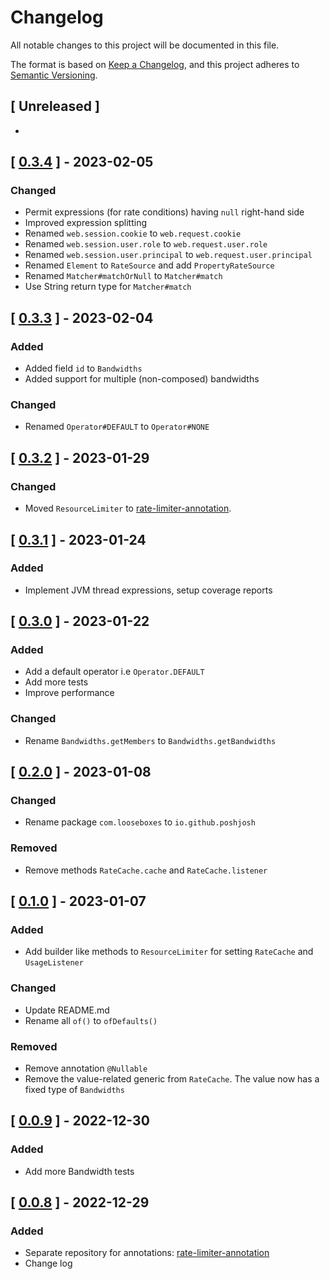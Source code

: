 # Changelog

All notable changes to this project will be documented in this file.

The format is based on [Keep a Changelog](https://keepachangelog.com/en/1.0.0/),
and this project adheres to [Semantic Versioning](https://semver.org/spec/v2.0.0.html).

## [ Unreleased ]

-

## [ [0.3.4](https://github.com/poshjosh/rate-limiter/tree/0.3.4) ] - 2023-02-05

### Changed

- Permit expressions (for rate conditions) having `null` right-hand side
- Improved expression splitting
- Renamed `web.session.cookie` to `web.request.cookie`
- Renamed `web.session.user.role` to `web.request.user.role`
- Renamed `web.session.user.principal` to `web.request.user.principal`
- Renamed `Element` to `RateSource` and add `PropertyRateSource`
- Renamed `Matcher#matchOrNull` to `Matcher#match`
- Use String return type for `Matcher#match`

## [ [0.3.3](https://github.com/poshjosh/rate-limiter/tree/0.3.3) ] - 2023-02-04

### Added

- Added field `id` to `Bandwidths`
- Added support for multiple (non-composed) bandwidths

### Changed

- Renamed `Operator#DEFAULT` to `Operator#NONE`

## [ [0.3.2](https://github.com/poshjosh/rate-limiter/tree/0.3.2) ] - 2023-01-29

### Changed

- Moved `ResourceLimiter` to [rate-limiter-annotation](https://github.com/poshjosh/rate-limiter-annotation).

## [ [0.3.1](https://github.com/poshjosh/rate-limiter/tree/0.3.1) ] - 2023-01-24

### Added

- Implement JVM thread expressions, setup coverage reports

## [ [0.3.0](https://github.com/poshjosh/rate-limiter/tree/v0.3.0) ] - 2023-01-22

### Added

- Add a default operator i.e `Operator.DEFAULT`
- Add more tests
- Improve performance

### Changed

- Rename `Bandwidths.getMembers` to `Bandwidths.getBandwidths`

## [ [0.2.0](https://github.com/poshjosh/rate-limiter/tree/v0.2.0) ] - 2023-01-08

### Changed

- Rename package `com.looseboxes` to `io.github.poshjosh`

### Removed

- Remove methods `RateCache.cache` and `RateCache.listener`

## [ [0.1.0](https://github.com/poshjosh/rate-limiter/tree/v0.1.0) ] - 2023-01-07

### Added

- Add builder like methods to `ResourceLimiter` for setting `RateCache` and `UsageListener`

### Changed

- Update README.md
- Rename all `of()` to `ofDefaults()`

### Removed

- Remove annotation `@Nullable`
- Remove the value-related generic from `RateCache`. The value now has a fixed type of `Bandwidths`

## [ [0.0.9](https://github.com/poshjosh/rate-limiter/tree/v0.0.9) ] - 2022-12-30

### Added

- Add more Bandwidth tests

## [ [0.0.8](https://github.com/poshjosh/rate-limiter/tree/v0.0.8) ] - 2022-12-29

### Added

- Separate repository for annotations: [rate-limiter-annotation](https://github.com/poshjosh/rate-limiter-annotation)
- Change log
